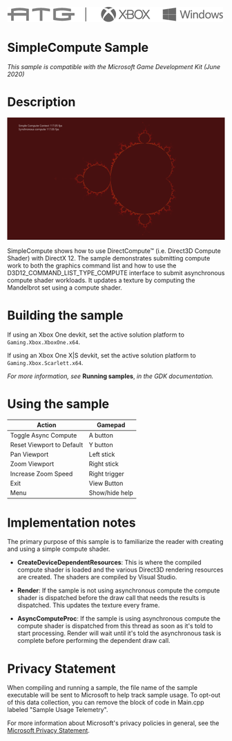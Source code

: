   ![](./media/image1.png)

#   SimpleCompute Sample

*This sample is compatible with the Microsoft Game Development Kit (June
2020)*

# Description

![Sample Screenshot](./media/image3.png)

SimpleCompute shows how to use DirectCompute™ (i.e. Direct3D Compute
Shader) with DirectX 12. The sample demonstrates submitting compute work
to both the graphics command list and how to use the
D3D12_COMMAND_LIST_TYPE_COMPUTE interface to submit asynchronous compute
shader workloads. It updates a texture by computing the Mandelbrot set
using a compute shader.

# Building the sample

If using an Xbox One devkit, set the active solution platform to `Gaming.Xbox.XboxOne.x64`.

If using an Xbox One X|S devkit, set the active solution platform to `Gaming.Xbox.Scarlett.x64`.

*For more information, see* __Running samples__, *in the GDK documentation.*

# Using the sample

| Action                             |  Gamepad                         |
|------------------------------------|---------------------------------|
| Toggle Async Compute               |  A button                        |
| Reset Viewport to Default          |  Y button                        |
| Pan Viewport                       |  Left stick                      |
| Zoom Viewport                      |  Right stick                     |
| Increase Zoom Speed                |  Right trigger                   |
| Exit                               |  View Button                     |
| Menu                               |  Show/hide help                  |

# Implementation notes

The primary purpose of this sample is to familiarize the reader with
creating and using a simple compute shader.

-   **CreateDeviceDependentResources**: This is where the compiled
    compute shader is loaded and the various Direct3D rendering
    resources are created. The shaders are compiled by Visual Studio.

-   **Render**: If the sample is not using asynchronous compute the
    compute shader is dispatched before the draw call that needs the
    results is dispatched. This updates the texture every frame.

-   **AsyncComputeProc**: If the sample is using asynchronous compute
    the compute shader is dispatched from this thread as soon as it's
    told to start processing. Render will wait until it's told the
    asynchronous task is complete before performing the dependent draw
    call.

# Privacy Statement

When compiling and running a sample, the file name of the sample
executable will be sent to Microsoft to help track sample usage. To
opt-out of this data collection, you can remove the block of code in
Main.cpp labeled "Sample Usage Telemetry".

For more information about Microsoft's privacy policies in general, see
the [Microsoft Privacy
Statement](https://privacy.microsoft.com/en-us/privacystatement/).
